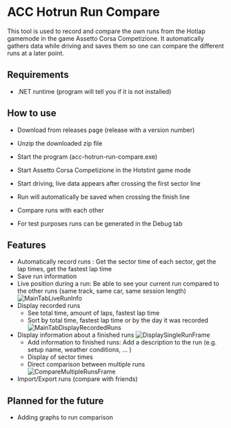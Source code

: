 # ACC Hotrun Run Compare

This tool is used to record and compare the own runs from the Hotlap gamemode in the game Assetto Corsa Competizione. It automatically gathers data while driving and saves them so one can compare the different runs at a later point.

## Requirements

- .NET runtime (program will tell you if it is not installed)

## How to use

- Download from releases page (release with a version number)
- Unzip the downloaded zip file 
- Start the program (acc-hotrun-run-compare.exe)
- Start Assetto Corsa Competizione in the Hotstint game mode
- Start driving, live data appears after crossing the first sector line
- Run will automatically be saved when crossing the finish line
- Compare runs with each other

- For test purposes runs can be generated in the Debug tab

## Features

- Automatically record runs : Get the sector time of each sector, get the lap times, get the fastest lap time
- Save run information
- Live position during a run: Be able to see your current run compared to the other runs (same track, same car, same session length)
![MainTabLiveRunInfo](https://i.ibb.co/Bgd24X8/Screenshot-2024-10-30-165204.png)
- Display recorded runs
  - See total time, amount of laps, fastest lap time
  - Sort by total time, fastest lap time or by the day it was recorded
![MainTabDisplayRecordedRuns](https://i.ibb.co/YpCB2dh/Screenshot-2024-10-30-170441.png)
- Display information about a finished runs
![DisplaySingleRunFrame](https://i.ibb.co/C61MC9d/Screenshot-2024-10-30-165811.png)
  - Add information to finished runs: Add a description to the run (e.g. setup name, weather conditions, ... )
  - Display of sector times
  - Direct comparison between multiple runs
![CompareMultipleRunsFrame](https://i.ibb.co/9VmmqXk/Screenshot-2024-10-30-165832.png)
- Import/Export runs (compare with friends)

## Planned for the future

- Adding graphs to run comparison

